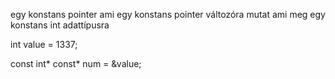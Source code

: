 egy konstans pointer ami egy konstans pointer változóra mutat ami meg egy konstans int adattípusra

int value = 1337;

const int* const* num = &value;
